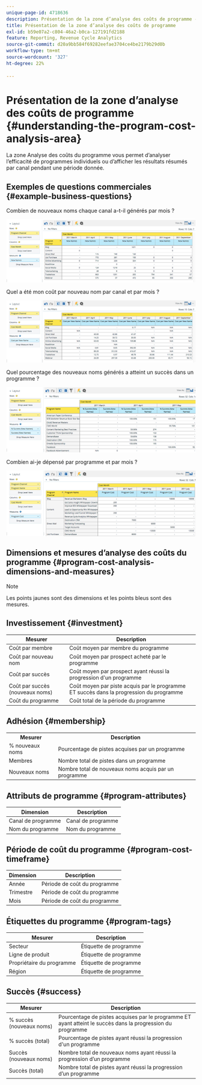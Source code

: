```yaml
---
unique-page-id: 4718636
description: Présentation de la zone d’analyse des coûts de programme - Documents Marketo - Documentation du produit
title: Présentation de la zone d’analyse des coûts de programme
exl-id: b59e07a2-c804-46a2-b0ca-127191fd2188
feature: Reporting, Revenue Cycle Analytics
source-git-commit: d20a9bb584f69282eefae3704ce4be2179b29d0b
workflow-type: tm+mt
source-wordcount: '327'
ht-degree: 22%

---
```


# Présentation de la zone d’analyse des coûts de programme {#understanding-the-program-cost-analysis-area}

La zone Analyse des coûts du programme vous permet d’analyser l’efficacité de programmes individuels ou d’afficher les résultats résumés par canal pendant une période donnée.

## Exemples de questions commerciales {#example-business-questions}

Combien de nouveaux noms chaque canal a-t-il générés par mois ?

![](assets/image2015-5-6-14-3a13-3a47.png)

Quel a été mon coût par nouveau nom par canal et par mois ?

![](assets/image2015-5-6-14-3a16-3a28.png)

Quel pourcentage des nouveaux noms générés a atteint un succès dans un programme ?

![](assets/image2015-5-6-14-3a31-3a15.png)

Combien ai-je dépensé par programme et par mois ?

![](assets/image2015-5-6-14-3a36-3a34.png)

## Dimensions et mesures d’analyse des coûts du programme {#program-cost-analysis-dimensions-and-measures}

>[!NOTE]
>
>Les points jaunes sont des dimensions et les points bleus sont des mesures.

## Investissement {#investment}

| Mesurer | Description |
|---|---|
| Coût par membre | Coût moyen par membre du programme |
| Coût par nouveau nom | Coût moyen par prospect acheté par le programme |
| Coût par succès | Coût moyen par prospect ayant réussi la progression d&#39;un programme |
| Coût par succès (nouveaux noms) | Coût moyen par piste acquis par le programme ET succès dans la progression du programme |
| Coût du programme | Coût total de la période du programme |

## Adhésion {#membership}

<table> 
 <tbody> 
  <tr> 
   <th>Mesurer</th> 
   <th>Description</th> 
  </tr> 
  <tr> 
   <td>% nouveaux noms</td> 
   <td>Pourcentage de pistes acquises par un programme</td> 
  </tr> 
  <tr> 
   <td>Membres</td> 
   <td>Nombre total de pistes dans un programme</td> 
  </tr> 
  <tr> 
   <td>Nouveaux noms</td> 
   <td>Nombre total de nouveaux noms acquis par un programme</td> 
  </tr> 
 </tbody> 
</table>

## Attributs de programme {#program-attributes}

| Dimension | Description |
|---|---|
| Canal de programme | Canal de programme |
| Nom du programme | Nom du programme |

## Période de coût du programme {#program-cost-timeframe}

| Dimension | Description |
|---|---|
| Année | Période de coût du programme |
| Trimestre | Période de coût du programme |
| Mois | Période de coût du programme |

## Étiquettes du programme {#program-tags}

| Mesurer | Description |
|---|---|
| Secteur | Étiquette de programme |
| Ligne de produit | Étiquette de programme |
| Propriétaire du programme | Étiquette de programme |
| Région | Étiquette de programme |

## Succès {#success}

| Mesurer | Description |
|---|---|
| % succès (nouveaux noms) | Pourcentage de pistes acquises par le programme ET ayant atteint le succès dans la progression du programme |
| % succès (total) | Pourcentage de pistes ayant réussi la progression d&#39;un programme |
| Succès (nouveaux noms) | Nombre total de nouveaux noms ayant réussi la progression d’un programme |
| Succès (total) | Nombre total de pistes ayant réussi la progression d’un programme |

